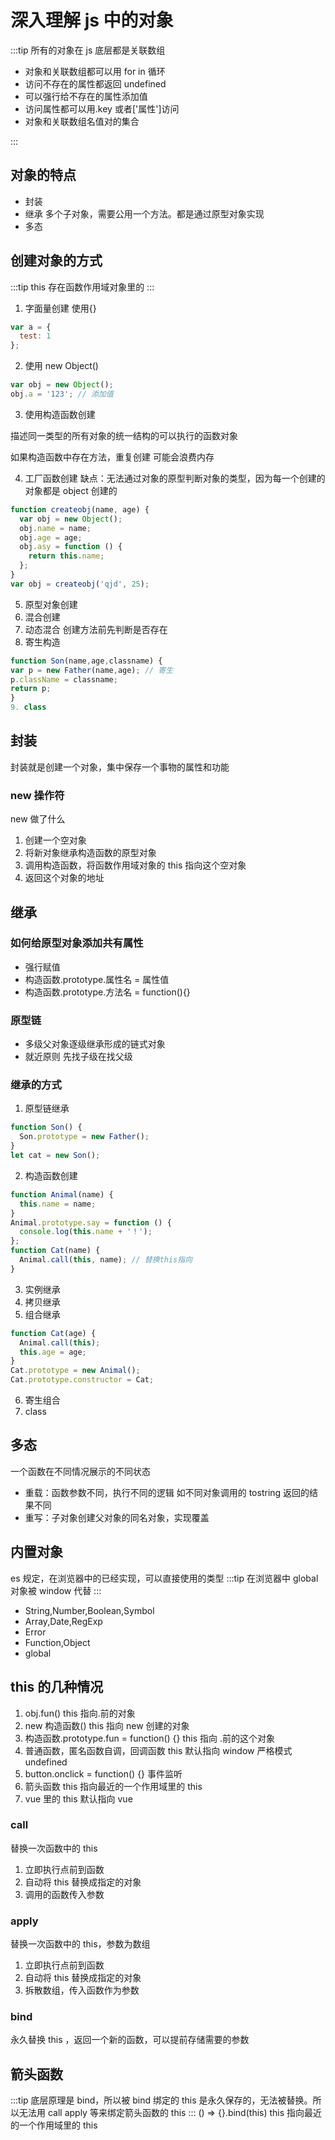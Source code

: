 # 深入理解 js 中的对象

:::tip
所有的对象在 js 底层都是关联数组

- 对象和关联数组都可以用 for in 循环
- 访问不存在的属性都返回 undefined
- 可以强行给不存在的属性添加值
- 访问属性都可以用.key 或者['属性']访问
- 对象和关联数组名值对的集合

:::

## 对象的特点

- 封装
- 继承
  多个子对象，需要公用一个方法。都是通过原型对象实现
- 多态

## 创建对象的方式

:::tip
this 存在函数作用域对象里的
:::

1. 字面量创建 使用{}

```js
var a = {
  test: 1
};
```

2. 使用 new Object()

```js
var obj = new Object();
obj.a = '123'; // 添加值
```

3. 使用构造函数创建

描述同一类型的所有对象的统一结构的可以执行的函数对象

如果构造函数中存在方法，重复创建 可能会浪费内存

4. 工厂函数创建
   缺点：无法通过对象的原型判断对象的类型，因为每一个创建的对象都是 object 创建的

```js
function createobj(name, age) {
  var obj = new Object();
  obj.name = name;
  obj.age = age;
  obj.asy = function () {
    return this.name;
  };
}
var obj = createobj('qjd', 25);
```

5. 原型对象创建
6. 混合创建
7. 动态混合
   创建方法前先判断是否存在
8. 寄生构造

```js
function Son(name,age,classname) {
var p = new Father(name,age); // 寄生
p.className = classname;
return p;
}
9. class
```

## 封装

封装就是创建一个对象，集中保存一个事物的属性和功能

### new 操作符

new 做了什么

1. 创建一个空对象
2. 将新对象继承构造函数的原型对象
3. 调用构造函数，将函数作用域对象的 this 指向这个空对象
4. 返回这个对象的地址

## 继承

### 如何给原型对象添加共有属性

- 强行赋值
- 构造函数.prototype.属性名 = 属性值
- 构造函数.prototype.方法名 = function(){}

### 原型链

- 多级父对象逐级继承形成的链式对象
- 就近原则 先找子级在找父级

### 继承的方式

1. 原型链继承

```js
function Son() {
  Son.prototype = new Father();
}
let cat = new Son();
```

2. 构造函数创建

```js
function Animal(name) {
  this.name = name;
}
Animal.prototype.say = function () {
  console.log(this.name + '！');
};
function Cat(name) {
  Animal.call(this, name); // 替换this指向
}
```

3. 实例继承
4. 拷贝继承
5. 组合继承

```js
function Cat(age) {
  Animal.call(this);
  this.age = age;
}
Cat.prototype = new Animal();
Cat.prototype.constructor = Cat;
```
6. 寄生组合
7. class
## 多态

一个函数在不同情况展示的不同状态

- 重载：函数参数不同，执行不同的逻辑 如不同对象调用的 tostring 返回的结果不同
- 重写：子对象创建父对象的同名对象，实现覆盖

## 内置对象

es 规定，在浏览器中的已经实现，可以直接使用的类型
:::tip
在浏览器中 global 对象被 window 代替
:::

- String,Number,Boolean,Symbol
- Array,Date,RegExp
- Error
- Function,Object
- global

## this 的几种情况

1. obj.fun() this 指向.前的对象
2. new 构造函数() this 指向 new 创建的对象
3. 构造函数.prototype.fun = function() {} this 指向 .前的这个对象
4. 普通函数，匿名函数自调，回调函数 this 默认指向 window 严格模式 undefined
5. button.onclick = function() {} 事件监听
6. 箭头函数 this 指向最近的一个作用域里的 this
7. vue 里的 this 默认指向 vue

### call

替换一次函数中的 this

1. 立即执行点前到函数
2. 自动将 this 替换成指定的对象
3. 调用的函数传入参数

### apply

替换一次函数中的 this，参数为数组

1. 立即执行点前到函数
2. 自动将 this 替换成指定的对象
3. 拆散数组，传入函数作为参数

### bind

永久替换 this ，返回一个新的函数，可以提前存储需要的参数

## 箭头函数

:::tip
底层原理是 bind，所以被 bind 绑定的 this 是永久保存的，无法被替换。所以无法用 call apply 等来绑定箭头函数的 this
:::
() => {}.bind(this)
this 指向最近的一个作用域里的 this
